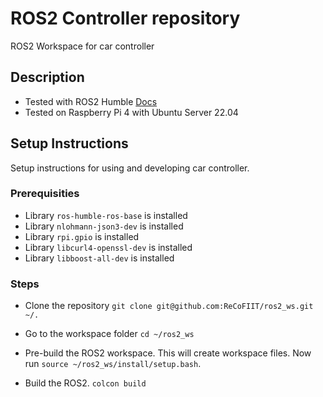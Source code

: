# ROS2 Controller repository
ROS2 Workspace for car controller

## Description
- Tested with ROS2 Humble [Docs](https://docs.ros.org/en/humble/index.html)
- Tested on Raspberry Pi 4 with Ubuntu Server 22.04

## Setup Instructions
Setup instructions for using and developing car controller.

### Prerequisities
- Library `ros-humble-ros-base` is installed
- Library `nlohmann-json3-dev` is installed
- Library `rpi.gpio` is installed
- Library `libcurl4-openssl-dev` is installed
- Library `libboost-all-dev` is installed

### Steps

- Clone the repository `git clone git@github.com:ReCoFIIT/ros2_ws.git ~/.`

- Go to the workspace folder `cd ~/ros2_ws`

- Pre-build the ROS2 workspace. This will create workspace files. Now run `source ~/ros2_ws/install/setup.bash`.

- Build the ROS2. `colcon build`
